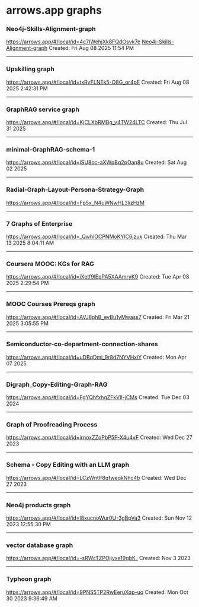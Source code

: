 # arrows.app graphs

### Neo4j-Skills-Alignment-graph
https://arrows.app/#/local/id=4c7IWehjXk8FQdOsvk7e
[Neo4j-Skills-Alignment-graph](./Neo4j-Skills-Alignment-graph.svg)
Created: Fri Aug 08 2025 11:54 PM

---

### Upskilling graph
https://arrows.app/#/local/id=txRvFLNEk5-O8G_or4pE
Created: Fri Aug 08 2025 2:42:31 PM

---

### GraphRAG service graph
https://arrows.app/#/local/id=KjCLXbRMBg_v4TW24LTC
Created: Thu Jul 31 2025

---

### minimal-GraphRAG-schema-1
https://arrows.app/#/local/id=ISU8oc-aXWpBq2pOan8u
Created: Sat Aug 02 2025

---

### Radial-Graph-Layout-Persona-Strategy-Graph
https://arrows.app/#/local/id=Fp5x_N4uWNwHL3lizHzM

---

### 7 Graphs of Enterprise
https://arrows.app/#/local/id=_QwhiOCPNMoKYlC6jzuk
Created: Thu Mar 13 2025 8:04:11 AM

---

### Coursera MOOC: KGs for RAG
https://arrows.app/#/local/id=iXetf9lEpPA5XAAmryK9
Created: Tue Apr 08 2025 2:29:54 PM

---

### MOOC Courses Prereqs graph
https://arrows.app/#/local/id=AVJ8phB_evBu1yMwass7
Created: Fri Mar 21 2025 3:05:55 PM

---

### Semiconductor-co-department-connection-shares
https://arrows.app/#/local/id=uDBqDmi_9r8d7NYVHxiY
Created: Mon Apr 07 2025

---

### Digraph_Copy-Editing-Graph-RAG
https://arrows.app/#/local/id=FgYQhfxhgZFkVlI-jCMs
Created: Tue Dec 03 2024

---

### Graph of Proofreading Process
https://arrows.app/#/local/id=irnoxZZoPbP5P-X4u4vF
Created: Wed Dec 27 2023

---

### Schema - Copy Editing with an LLM graph
https://arrows.app/#/local/id=LCzWntIf8qfweqkNhc4b
Created: Wed Dec 27 2023

---

### Neo4j products graph
https://arrows.app/#/local/id=l8xucnoWur0U-3gBpVa3
Created: Sun Nov 12 2023 12:55:30 PM

---

### vector database graph
https://arrows.app/#/local/id=-sRWcTZPOjjvxe19gbK_
Created: Nov 3 2023

---

### Typhoon graph
https://arrows.app/#/local/id=9PNS5TP2RwEeruXqp-uq
Created: Mon Oct 30 2023 9:36:49 AM
